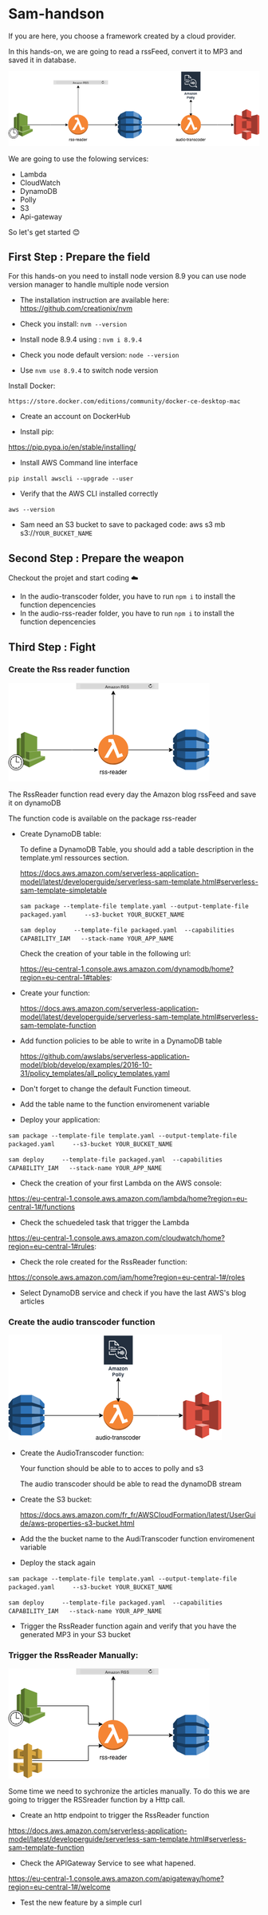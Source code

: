 # Sam-handson
If you are here, you choose a framework created by a cloud provider.

In this hands-on, we are going to read a rssFeed, convert it to MP3 and saved it in database.

![alt text](images/architecture_lambda.png "Transcoder Architecture")

We are going to use the folowing services:

- Lambda
- CloudWatch 
- DynamoDB
- Polly
- S3
- Api-gateway


So let's get started :blush:

## First Step : Prepare the field

For this hands-on you need to install node version 8.9
you can use node version manager to handle multiple node version

- The installation instruction are available here: https://github.com/creationix/nvm

- Check you install: `nvm --version`

- Install node 8.9.4 using : `nvm i 8.9.4`

- Check you node default version: `node --version`

- Use `nvm use 8.9.4` to switch node version

Install Docker:

    https://store.docker.com/editions/community/docker-ce-desktop-mac

- Create an account on DockerHub 

- Install pip: 

https://pip.pypa.io/en/stable/installing/

- Install AWS Command line interface

`pip install awscli --upgrade --user` 

- Verify that the AWS CLI installed correctly

`aws --version`

- Sam need an S3 bucket to save to packaged code: aws s3 mb s3://`YOUR_BUCKET_NAME`

## Second Step : Prepare the weapon

Checkout the projet and start coding :cloud:

- In the audio-transcoder folder, you have to run `npm i` to install the function depencencies
- In the audio-rss-reader folder, you have to run `npm i` to install the function depencencies

## Third Step : Fight

### Create the Rss reader function

![alt text](images/first_block.png "Transcoder Architecture")

The RssReader function read every day the Amazon blog rssFeed and save it on dynamoDB

The function code is available on the package rss-reader

- Create DynamoDB table:
    
    To define a DynamoDB Table, you should add a table description in the template.yml ressources section.
    
    https://docs.aws.amazon.com/serverless-application-model/latest/developerguide/serverless-sam-template.html#serverless-sam-template-simpletable

    `sam package --template-file template.yaml --output-template-file packaged.yaml     --s3-bucket YOUR_BUCKET_NAME`    
 
    `sam deploy     --template-file packaged.yaml  --capabilities CAPABILITY_IAM   --stack-name YOUR_APP_NAME`
   
    Check the creation of your table in the following url:

    https://eu-central-1.console.aws.amazon.com/dynamodb/home?region=eu-central-1#tables:

- Create your function:

    https://docs.aws.amazon.com/serverless-application-model/latest/developerguide/serverless-sam-template.html#serverless-sam-template-function

- Add function policies to be able to write in a DynamoDB table
    
    https://github.com/awslabs/serverless-application-model/blob/develop/examples/2016-10-31/policy_templates/all_policy_templates.yaml

- Don't forget to change the default Function timeout. 
    
- Add the table name to the function enviromenent variable  
    
- Deploy your application:

`sam package --template-file template.yaml --output-template-file packaged.yaml     --s3-bucket YOUR_BUCKET_NAME`    
 
`sam deploy     --template-file packaged.yaml  --capabilities CAPABILITY_IAM   --stack-name YOUR_APP_NAME`

- Check the creation of your first Lambda on the AWS console:

https://eu-central-1.console.aws.amazon.com/lambda/home?region=eu-central-1#/functions 

- Check the schuedeled task that trigger the Lambda

https://eu-central-1.console.aws.amazon.com/cloudwatch/home?region=eu-central-1#rules:         

- Check the role created for the RssReader function:

https://console.aws.amazon.com/iam/home?region=eu-central-1#/roles

- Select DynamoDB service and check if you have the last AWS's blog articles
    
### Create the audio transcoder function

![alt text](images/second_block.png "Transcoder Architecture")

- Create the AudioTranscoder function: 
    
    Your function should be able to to acces to polly and s3
    
    The audio transcoder should be able to read the dynamoDB stream 

- Create the S3 bucket:

    https://docs.aws.amazon.com/fr_fr/AWSCloudFormation/latest/UserGuide/aws-properties-s3-bucket.html
   
- Add the the bucket name to the AudiTranscoder function enviromenent variable

- Deploy the stack again

`sam package --template-file template.yaml --output-template-file packaged.yaml     --s3-bucket YOUR_BUCKET_NAME`    

`sam deploy     --template-file packaged.yaml  --capabilities CAPABILITY_IAM   --stack-name YOUR_APP_NAME`

- Trigger the RssReader function again and verify that you have the generated MP3 in your S3 bucket

### Trigger the RssReader Manually:

![alt text](images/next_step.png "Transcoder Architecture")

Some time we need to sychronize the articles manually. To do this we are going to trigger the RSSreader function by a Http call.

- Create an http endpoint to trigger the RssReader function

https://docs.aws.amazon.com/serverless-application-model/latest/developerguide/serverless-sam-template.html#serverless-sam-template-function

- Check the APIGateway Service to see what hapened.

https://eu-central-1.console.aws.amazon.com/apigateway/home?region=eu-central-1#/welcome

- Test the new feature by a simple curl


